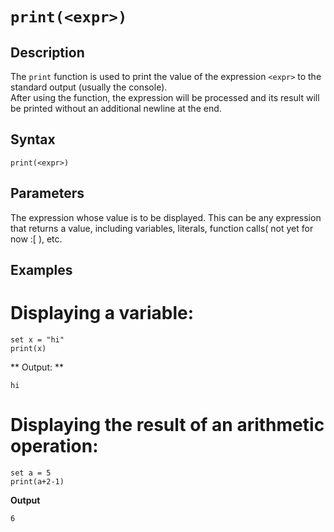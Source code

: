 # `print(<expr>)`

## Description
The `print` function is used to print the value of the expression `<expr>` to the standard output (usually the console). <br> 
After using the function, the expression will be processed and its result will be printed without an additional newline at the end.<br>

## Syntax
```plaintext
print(<expr>)
```

## Parameters
<expr>The expression whose value is to be displayed. This can be any expression that returns a value, including variables, literals, function calls( not yet for now :[ ), etc.<br>

## Examples
# Displaying a variable:<br>
```plaintext
set x = "hi"
print(x)
```

** Output: ** <br>
```plaintext
hi
```

# Displaying the result of an arithmetic operation:<br>
```plaintext
set a = 5
print(a+2-1)
```

**Output**<br>

```plaintext
6
```



